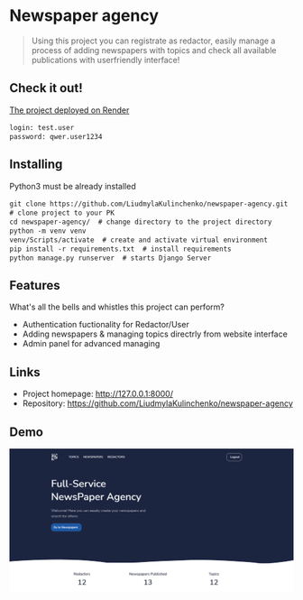 # Newspaper agency
> Using this project you can registrate as redactor, easily manage 
a process of adding newspapers with topics and check all available publications 
with userfriendly interface!

## Check it out!

[The project deployed on Render](https://newspaper-agency-sg7t.onrender.com/)

```
login: test.user
password: qwer.user1234
```

## Installing

Python3 must be already installed

```shell
git clone https://github.com/LiudmylaKulinchenko/newspaper-agency.git  # clone project to your PK
cd newspaper-agency/  # change directory to the project directory
python -m venv venv
venv/Scripts/activate  # create and activate virtual environment
pip install -r requirements.txt  # install requirements
python manage.py runserver  # starts Django Server
```

## Features

What's all the bells and whistles this project can perform?
* Authentication fuctionality for Redactor/User
* Adding newspapers & managing topics directrly from website interface
* Admin panel for advanced managing

## Links

- Project homepage: http://127.0.0.1:8000/
- Repository: https://github.com/LiudmylaKulinchenko/newspaper-agency

## Demo

![Website interface](demo_image.png)
